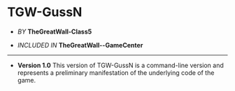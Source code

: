 # TGW-GussN

- *BY* **TheGreatWall-Class5**

- *INCLUDED IN* **TheGreatWall--GameCenter**

---

- **Version 1.0** This version of TGW-GussN is a command-line version and represents a preliminary manifestation of the underlying code of the game.

